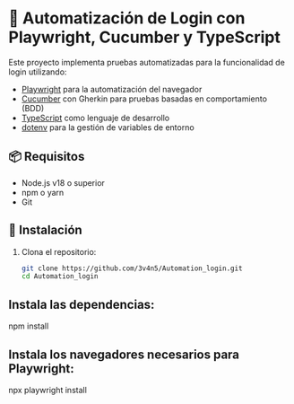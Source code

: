 # 🧪 Automatización de Login con Playwright, Cucumber y TypeScript

Este proyecto implementa pruebas automatizadas para la funcionalidad de login utilizando:

- [Playwright](https://playwright.dev/) para la automatización del navegador
- [Cucumber](https://cucumber.io/) con Gherkin para pruebas basadas en comportamiento (BDD)
- [TypeScript](https://www.typescriptlang.org/) como lenguaje de desarrollo
- [dotenv](https://www.npmjs.com/package/dotenv) para la gestión de variables de entorno

## 📦 Requisitos

- Node.js v18 o superior
- npm o yarn
- Git

## 🚀 Instalación

1. Clona el repositorio:

   ```bash
   git clone https://github.com/3v4n5/Automation_login.git
   cd Automation_login

## Instala las dependencias:
npm install

## Instala los navegadores necesarios para Playwright:
npx playwright install

